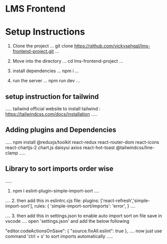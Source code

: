 # LMS Frontend

# Setup Instructions

1. Clone the project
   ...
   git clone https://github.com/vickysehgal/lms-frontend-project.git
   ...

2. Move into the directory
   ...
   cd lms-frontend-project
   ...

3. install dependencies
   ...
   npm i
   ...

4. run the server
   ...
   npm run dev
   ...

## setup instruction for tailwind
.....
tailwind official website to install tailwind : https://tailwindcss.com/docs/installation
.....

## Adding plugins and Dependencies
.....
npm install @reduxjs/toolkit react-redux react-router-dom react-icons react-chartjs-2 chart.js daisyui axios react-hot-toast @tailwindcss/line-clamp
.....

## Library to sort imports order wise
.....
1. npm i eslint-plugin-simple-import-sort
....

....
2. then add this in eslintrc.cjs file:
plugins: ['react-refresh','simple-import-sort'],
rules: {
'simple-import-sort/imports': 'error',
}
....

....
3. then add this in settings.json to enable auto import sort on file save in vscode
....
open 'settings.json' and add the below following 

 "editor.codeActionsOnSave": {
    "source.fixAll.eslint": true
  },
....
now just use command 'ctrl + s' to sort imports automatically
.....
